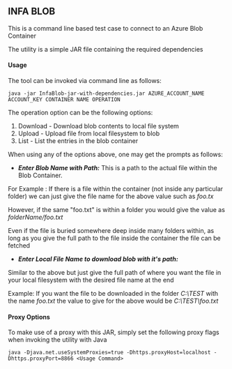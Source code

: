 ## INFA BLOB

This is a command line based test case to connect to an Azure Blob Container

The utility is a simple JAR file containing the required dependencies

#### Usage

The tool can be invoked via command line as follows:

```
java -jar InfaBlob-jar-with-dependencies.jar AZURE_ACCOUNT_NAME ACCOUNT_KEY CONTAINER NAME OPERATION
```

The operation option can be the following options:

1. Download - Download blob contents to local file system
2. Upload - Upload file from local filesystem to blob
3. List - List the entries in the blob container

When using any of the options above, one may get the prompts as follows:

- ***Enter Blob Name with Path:*** This is a path to the actual file within the Blob Container.

For Example : If there is a file within the container (not inside any particular folder) we can just give the file name for the above value such as *foo.tx*

However, if the same "foo.txt" is within a folder you would give the value as *folderName/foo.txt*

Even if the file is buried somewhere deep inside many folders within, as long as you give the full path to the file inside the container the file can be fetched

- ***Enter Local File Name to download blob with it's path:***

Similar to the above but just give the full path of where you want the file in your local filesystem with the desired file name at the end

Example: If you want the file to be downloaded in the folder *C:\TEST* with the name *foo.txt* the value to give for the above would be *C:\TEST\foo.txt*

#### Proxy Options

To make use of a proxy with this JAR, simply set the following proxy flags when invoking the utility with Java

```java -Djava.net.useSystemProxies=true -Dhttps.proxyHost=localhost -Dhttps.proxyPort=8866 <Usage Command>```